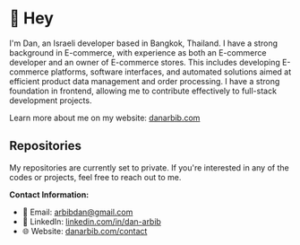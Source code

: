 # 👋 Hey

I'm Dan, an Israeli developer based in Bangkok, Thailand.
I have a strong background in E-commerce, with experience as both an E-commerce developer and an owner of E-commerce stores.
This includes developing E-commerce platforms, software interfaces, and automated solutions aimed at efficient product data management and order processing.
I have a strong foundation in frontend, allowing me to contribute effectively to full-stack development projects.

Learn more about me on my website: [danarbib.com](https://danarbib.com/)

## Repositories

My repositories are currently set to private. If you're interested in any of the codes or projects, feel free to reach out to me.

**Contact Information:**
- 📧 Email: [arbibdan@gmail.com](mailto:arbibdan@gmail.com)
- 💬 LinkedIn: [linkedin.com/in/dan-arbib](https://www.linkedin.com/in/dan-arbib/)
- 🌐 Website: [danarbib.com/contact](https://danarbib.com/contact)


<!---
DanArbib/DanArbib is a ✨ special ✨ repository because its `README.md` (this file) appears on your GitHub profile.
You can click the Preview link to take a look at your changes.
--->
